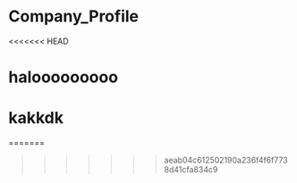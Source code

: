 # Company_Profile
<<<<<<< HEAD

# halooooooooo
# kakkdk
 
=======
>>>>>>> aeab04c612502190a236f4f6f7738d41cfa834c9
